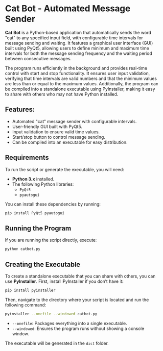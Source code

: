 
# Cat Bot - Automated Message Sender

**Cat Bot** is a Python-based application that automatically sends the word "cat" to any specified input field, with configurable time intervals for message sending and waiting. It features a graphical user interface (GUI) built using PyQt5, allowing users to define minimum and maximum time intervals for both the message sending frequency and the waiting period between consecutive messages.

The program runs efficiently in the background and provides real-time control with start and stop functionality. It ensures user input validation, verifying that time intervals are valid numbers and that the minimum values are less than or equal to the maximum values. Additionally, the program can be compiled into a standalone executable using PyInstaller, making it easy to share with others who may not have Python installed.

## Features:
- Automated "cat" message sender with configurable intervals.
- User-friendly GUI built with PyQt5.
- Input validation to ensure valid time values.
- Start/stop button to control message sending.
- Can be compiled into an executable for easy distribution.

## Requirements

To run the script or generate the executable, you will need:

- **Python 3.x** installed.
- The following Python libraries:
  - `PyQt5`
  - `pyautogui`

You can install these dependencies by running:

```bash
pip install PyQt5 pyautogui
```

## Running the Program

If you are running the script directly, execute:

```bash
python catbot.py
```

## Creating the Executable

To create a standalone executable that you can share with others, you can use **PyInstaller**. First, install PyInstaller if you don’t have it:

```bash
pip install pyinstaller
```

Then, navigate to the directory where your script is located and run the following command:

```bash
pyinstaller --onefile --windowed catbot.py
```

- `--onefile`: Packages everything into a single executable.
- `--windowed`: Ensures the program runs without showing a console window.

The executable will be generated in the `dist` folder.

